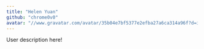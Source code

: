 ```yaml
---
title: "Helen Yuan"
github: "chrome0v0"
avatar: "//www.gravatar.com/avatar/35b04e7bf5377e2efba27a6ca314a96f?d=identicon"
---
```


User description here!
